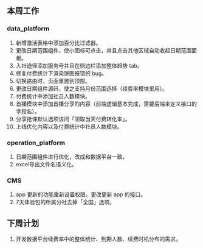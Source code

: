 ## 本周工作

### data_platform

1. 新增激活表格中添加百分比过滤器。
2. 更改日期范围组件，使小图标可点击，并且点击其他区域自动收起日期范围面板。
3. 入社途径添加服务号并且在侧边栏添加整体趋势 tab。
4. 修复付费统计下渲染饼图报错的 bug。
5. 切换路由时，页面重置到顶部。
6. 更改日期组件源码，使之支持月份范围选择（续费率模块里用）。
7. 付费统计中添加社员人数模块。
8. 首播模块中添加首播分享的内容（前端逻辑基本完成，需要后端来定义接口的字段名）。
9. 分享抢课默认选项该问「领取当天付费转化率」。
10. 上线优化内容以及付费统计中社员人数模块。

### operation_platform

1. 日期范围组件进行优化，改成和数据平台一致。
2. excel导出文件名语义化。

### CMS

1. app 更新的功能重新设置权限，更改更新 app 的接口。
2. 7天体验包的所属分社去掉「全国」选项。

## 下周计划

1. 开发数据平台续费率中的整体统计、到期人数、续费时机分布的需求。

